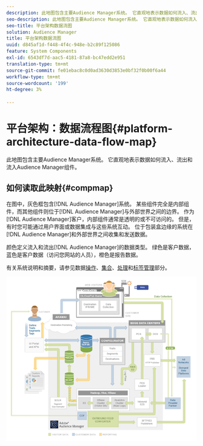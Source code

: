 ```yaml
---
description: 此地图包含主要Audience Manager系统。 它直观地表示数据如何流入、流出和流入Audience Manager组件。
seo-description: 此地图包含主要Audience Manager系统。 它直观地表示数据如何流入、流出和流入Audience Manager组件。
seo-title: 平台架构数据流图
solution: Audience Manager
title: 平台架构数据流图
uuid: d845af1d-f448-4f4c-948e-b2c89f125086
feature: System Components
exl-id: 6543df7d-aac5-4181-87a8-bc47edd2e951
translation-type: tm+mt
source-git-commit: fe01ebac8c0d0ad3630d3853e0bf32f0b00f6a44
workflow-type: tm+mt
source-wordcount: '199'
ht-degree: 3%

---
```


# 平台架构：数据流程图{#platform-architecture-data-flow-map}

此地图包含主要Audience Manager系统。 它直观地表示数据如何流入、流出和流入Audience Manager组件。

## 如何读取此映射{#compmap}

<!-- 

c_compmap.xml

 -->

在图中，灰色框包含[!DNL Audience Manager]系统。 某些组件完全是内部组件，而其他组件则位于[!DNL Audience Manager]与外部世界之间的边界。 作为[!DNL Audience Manager]客户，内部组件通常是透明的或不可访问的。 但是，有时您可能通过用户界面或数据集成与这些系统互动。 位于包装盒边缘的系统在[!DNL Audience Manager]和外部世界之间收集和发送数据。

颜色定义流入和流出[!DNL Audience Manager]的数据类型。 绿色是客户数据，蓝色是客户数据（访问您网站的人员），橙色是报告数据。

有关系统说明和摘要，请参见数据[操作](../../reference/system-components/components-data-action.md)、[集合](../../reference/system-components/components-data-collection.md)、[处理](../../reference/system-components/components-data-processing.md)和[标签管理](../../reference/system-components/components-tag-management.md)部分。

![](assets/flowmap.png)
